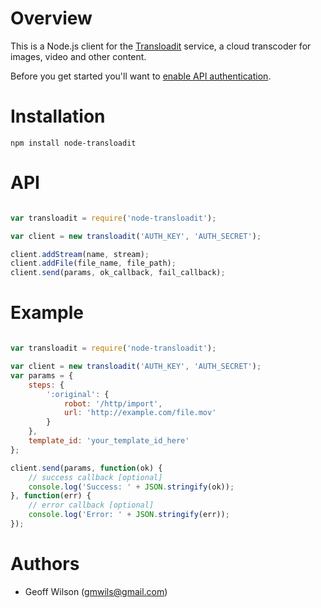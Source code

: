 # Overview

This is a Node.js client for the [Transloadit](http://transloadit.com/) service, a cloud transcoder for images, video and other content.

Before you get started you'll want to 
[enable API authentication](http://transloadit.com/docs/authentication).

# Installation

    npm install node-transloadit

# API

```javascript

var transloadit = require('node-transloadit');

var client = new transloadit('AUTH_KEY', 'AUTH_SECRET');

client.addStream(name, stream);
client.addFile(file_name, file_path);
client.send(params, ok_callback, fail_callback);

```

# Example

```javascript

var transloadit = require('node-transloadit');

var client = new transloadit('AUTH_KEY', 'AUTH_SECRET');
var params = {
    steps: {
        ':original': {
            robot: '/http/import',
            url: 'http://example.com/file.mov'
        }
    },
    template_id: 'your_template_id_here'
};

client.send(params, function(ok) {
    // success callback [optional]
    console.log('Success: ' + JSON.stringify(ok));
}, function(err) {
    // error callback [optional]
    console.log('Error: ' + JSON.stringify(err));
});

```

# Authors

- Geoff Wilson (gmwils@gmail.com)
